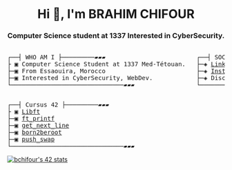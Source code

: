 <h1 align="center">Hi 👋, I'm BRAHIM CHIFOUR</h1>
<h3 align="center">Computer Science student at 1337 Interested in CyberSecurity.</h3>






<pre>

┌──┤ WHO AM I ├─────────▰▰▰                         ┌──┤ SOCIAL MEDIA ├─────────▰▰▰
├ ▣ Computer Science Student at 1337 Med-Tétouan.   ├─◈ <a href="https://www.linkedin.com/in/brahim-chifour-639652239/" rel="nofollow">LinkedIn</a>
├─▣ From Essaouira, Morocco                         ├─◈ <a href="https://instagram.com/brahim_elallami?igshid=NTdlMDg3MTY=" rel="nofollow">Instagram</a>
├─▣ Interested in CyberSecurity, WebDev.            ├─◈ Discord: bchifour#4360
└───────────────────────────────▰▰▰                 └───────────────────────────────▰▰▰
</pre>

<pre>

┌──┤ Cursus 42 ├─────────▰▰▰                        
├ ▣ <a href="https://github.com/B-07brahim/Libft" rel="nofollow">Libft</a> 
├─▣ <a href="https://github.com/B-07brahim/printf" rel="nofollow">ft_printf</a>                        
├─▣ <a href="https://github.com/B-07brahim/printf" rel="nofollow">get_next_line</a>   
├─▣ <a href="https://github.com/B-07brahim/Born2beroot/blob/main/README.md" rel="nofollow">born2beroot</a>  
├─▣ <a href="https://github.com/B-07brahim/push_swap" rel="nofollow">push_swap</a>  
└───────────────────────────────▰▰▰               
</pre>

<a href="https://github.com/JaeSeoKim/badge42"><img src="https://badge42.vercel.app/api/v2/clfuflhnt003008l7ouin00mr/stats?cursusId=21&coalitionId=277" alt="bchifour's 42 stats" /></a>
